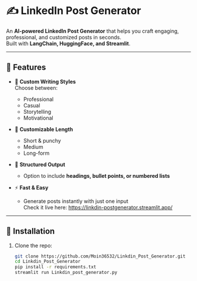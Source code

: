 # ✍️ LinkedIn Post Generator

An **AI-powered LinkedIn Post Generator** that helps you craft engaging, professional, and customized posts in seconds.  
Built with **LangChain, HuggingFace, and Streamlit**.

---

## 🌟 Features
- 🎨 **Custom Writing Styles**  
  Choose between:
  - Professional  
  - Casual  
  - Storytelling    
  - Motivational  

- 📏 **Customizable Length**  
  - Short & punchy  
  - Medium   
  - Long-form   

- 📝 **Structured Output**  
  - Option to include **headings, bullet points, or numbered lists**  

- ⚡ **Fast & Easy**  
  - Generate posts instantly with just one input  
Check it live here:
  https://linkdin-postgenerator.streamlit.app/
---

## 🚀 Installation
1. Clone the repo:
   ```bash
   git clone https://github.com/Moin36532/Linkdin_Post_Generator.git
   cd Linkdin_Post_Generator
   pip install -r requirements.txt
   streamlit run Linkdin_post_generator.py


